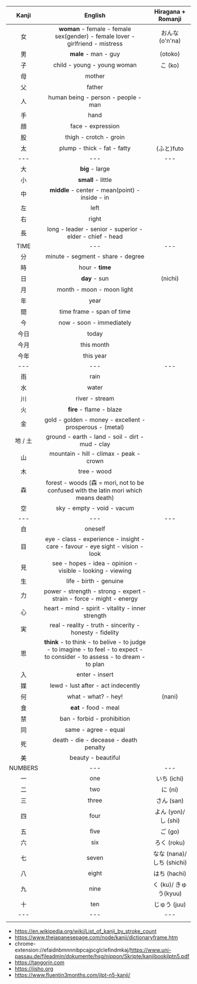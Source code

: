 
|Kanji|English|Hiragana + Romanji
|:-:|:-:|:-:
|女|**woman** - female - female sex(gender) - female lover - girlfriend - mistress|おんな (o'n'na)
|男|**male** - man - guy|(otoko)
|子|child - young - young woman|こ (ko)
|母|mother
|父|father
|人|human being - person - people - man|
|手|hand|
|顔|face - expression
|股|thigh - crotch - groin
|太|plump - thick - fat - fatty|(ふと)futo
|---|---|---
|大|**big** - large|
|小|**small** - little|
|中|**middle** - center - mean(point) - inside - in
|左|left|
|右|right|
|長|long - leader - senior - superior - elder - chief - head|
|TIME|---|---
|分|minute - segment - share - degree
|時|hour - **time**
|日|**day** - sun|(nichi)
|月|month - moon - moon light
|年|year
|間|time frame - span of time
|今|now - soon - immediately
|今日|today
|今月|this month
|今年|this year
|---|---|---
|雨|rain
|水|water|
|川|river - stream
|火|**fire** - flame - blaze|
|金|gold - golden - money - excellent - prosperous - (metal)|
|地 / 土|ground - earth - land - soil - dirt - mud - clay|
|山|mountain - hill - climax - peak - crown|
|木|tree - wood
|森|forest - woods (森 = mori, not to be confused with the latin mori which means death)
|空|sky - empty - void - vacum
|---|---|---
|自|oneself|
|目|eye - class - experience - insight - care - favour - eye sight - vision - look
|見|see - hopes - idea - opinion - visible - looking - viewing
|生|life - birth - genuine|
|力|power - strength - strong - expert - strain - force - might - energy|
|心|heart - mind - spirit - vitality - inner strength|
|実|real - reality - truth - sincerity - honesty - fidelity|
|思|**think** - to think - to belive - to judge - to imagine - to feel - to expect - to consider - to assess - to dream - to plan|
|入|enter - insert|
|媟|lewd - lust after - act indecently|
|何|what - what? - hey!|(nani)
|食|**eat** - food - meal|
|禁|ban - forbid - prohibition|
|同|same - agree - equal
|死|death - die - decease - death penalty
|美|beauty - beautiful
|NUMBERS|---|---
|一|one|いち (ichi)
|二|two|に (ni)
|三|three|さん (san)
|四|four|よん (yon)/ し (shi)
|五|five|ご (go)
|六|six|ろく (roku)
|七|seven|なな (nana)/ しち (shichi)
|八|eight|はち (hachi)
|九|nine|く (ku)/ きゅう(kyuu)
|十|ten|じゅう (juu)
|---|---|---
||


- https://en.wikipedia.org/wiki/List_of_kanji_by_stroke_count
- https://www.thejapanesepage.com/node/kanji/dictionaryframe.htm
- chrome-extension://efaidnbmnnnibpcajpcglclefindmkaj/https://www.uni-passau.de/fileadmin/dokumente/hsg/nippon/Skripte/kanjibookjlptn5.pdf
- https://tangorin.com
- https://jisho.org
- https://www.fluentin3months.com/jlpt-n5-kanji/

